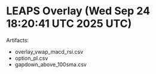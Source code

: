 # LEAPS Overlay (Wed Sep 24 18:20:41 UTC 2025 UTC)

Artifacts:
- overlay_vwap_macd_rsi.csv
- option_pl.csv
- gapdown_above_100sma.csv
